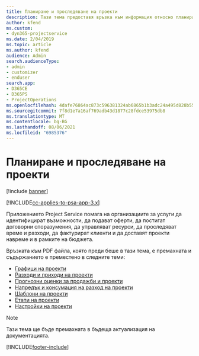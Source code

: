 ```yaml
---
title: Планиране и проследяване на проекти
description: Тази тема предоставя връзка към информация относно планирането и проследяването в Project Service Automation.
author: kfend
ms.custom:
- dyn365-projectservice
ms.date: 2/04/2019
ms.topic: article
ms.author: kfend
audience: Admin
search.audienceType:
- admin
- customizer
- enduser
search.app:
- D365CE
- D365PS
- ProjectOperations
ms.openlocfilehash: 4dafe76864ac873c596381324ab6865b1b3adc24a495d828b552e7ac459954b9
ms.sourcegitcommit: 7f8d1e7a16af769adb43d1877c28fdce53975db8
ms.translationtype: MT
ms.contentlocale: bg-BG
ms.lasthandoff: 08/06/2021
ms.locfileid: "6985376"
---
```

# <a name="project-planning-and-tracking"></a>Планиране и проследяване на проекти

[!include [banner](../../includes/psa-now-project-operations.md)]

[!INCLUDE[cc-applies-to-psa-app-3.x](../../includes/cc-applies-to-psa-app-3x.md)]

Приложението Project Service помага на организациите за услуги да идентифицират възможности, да подават оферти, да постигат договорни споразумения, да управляват ресурси, да проследяват време и разходи, да фактурират клиенти и да доставят проекти навреме и в рамките на бюджета. 

Връзката към PDF файла, която преди беше в тази тема, е премахната и съдържанието е преместено в следните теми:

- [Графици на проекти](../project-creating.md)
- [Разходи и приходи на проекти](../project-estimating.md)
- [Прогнозни оценки за продажби и проекти](../project-leveraging.md)
- [Напредък и консумация на разход на проекти](../project-tracking.md)
- [Шаблони на проекти](../project-templates.md)
- [Етапи на проекти](../project-stages.md)
- [Настройки на проекти](../project-settings.md)

> [!NOTE]
> Тази тема ще бъде премахната в бъдеща актуализация на документацията. 


[!INCLUDE[footer-include](../../includes/footer-banner.md)]